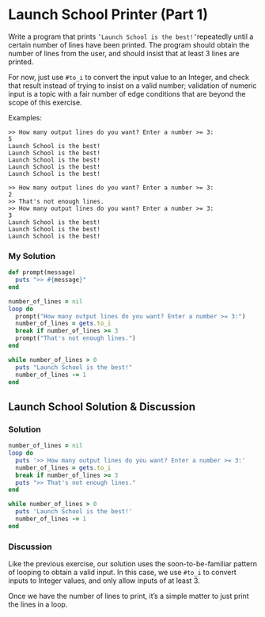 # Launch School Printer (Part 1)
Write a program that prints `’Launch School is the best!’`repeatedly until a certain number of lines have been printed. The program should obtain the number of lines from the user, and should insist that at least 3 lines are printed.

For now, just use `#to_i` to convert the input value to an Integer, and check that result instead of trying to insist on a valid number; validation of numeric input is a topic with a fair number of edge conditions that are beyond the scope of this exercise.

Examples:


```
>> How many output lines do you want? Enter a number >= 3:
5
Launch School is the best!
Launch School is the best!
Launch School is the best!
Launch School is the best!
Launch School is the best!

>> How many output lines do you want? Enter a number >= 3:
2
>> That's not enough lines.
>> How many output lines do you want? Enter a number >= 3:
3
Launch School is the best!
Launch School is the best!
Launch School is the best!
```

### My Solution

```rb 
def prompt(message)
  puts ">> #{message}"
end

number_of_lines = nil
loop do
  prompt("How many output lines do you want? Enter a number >= 3:")
  number_of_lines = gets.to_i
  break if number_of_lines >= 3
  prompt("That's not enough lines.")
end

while number_of_lines > 0
  puts "Launch School is the best!"
  number_of_lines -= 1
end
```

## Launch School Solution & Discussion
### Solution

```rb 
number_of_lines = nil
loop do
  puts '>> How many output lines do you want? Enter a number >= 3:'
  number_of_lines = gets.to_i
  break if number_of_lines >= 3
  puts ">> That's not enough lines."
end

while number_of_lines > 0
  puts 'Launch School is the best!'
  number_of_lines -= 1
end
```

### Discussion

Like the previous exercise, our solution uses the soon-to-be-familiar pattern of looping to obtain a valid input. In this case, we use `#to_i` to convert inputs to Integer values, and only allow inputs of at least 3.

Once we have the number of lines to print, it’s a simple matter to just print the lines in a loop.